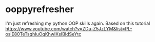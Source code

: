 # ooppyrefresher
I'm just refreshing my python OOP skills again. 
Based on this tutorial
https://www.youtube.com/watch?v=ZDa-Z5JzLYM&list=PL-osiE80TeTsqhIuOqKhwlXsIBIdSeYtc
